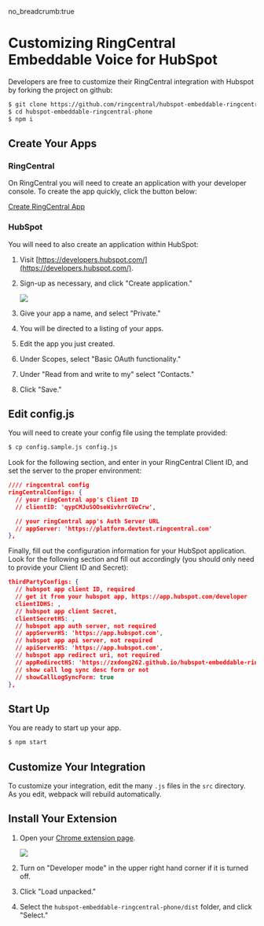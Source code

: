 no_breadcrumb:true

# Customizing RingCentral Embeddable Voice for HubSpot

Developers are free to customize their RingCentral integration with Hubspot by forking the project on github:

```bash
$ git clone https://github.com/ringcentral/hubspot-embeddable-ringcentral-phone.git
$ cd hubspot-embeddable-ringcentral-phone
$ npm i
```

## Create Your Apps

### RingCentral

On RingCentral you will need to create an application with your developer console. To create the app quickly, click the button below:

<a class="btn btn-primary" href="https://developer.ringcentral.com/new-app?name=Embeddable+HubSpot+App&desc=An+app+that+adds+a+RingCentral+phone+to+your+HubSpot+account.&public=false&type=BrowserBased&carriers=7710,7310,3420&permissions=Contacts,ReadAccounts,ReadCallLog,ReadContacts,ReadMessages,RingOut,VoipCalling&redirectUri=https://ringcentral.github.io/ringcentral-embeddable/redirect.html">Create RingCentral App</a>

### HubSpot

You will need to also create an application within HubSpot:

1. Visit [https://developers.hubspot.com/](https://developers.hubspot.com/).

2. Sign-up as necessary, and click "Create application."
    
    <img class="img-fluid" src="../img/hubspot-dev.png">

3. Give your app a name, and select "Private."

4. You will be directed to a listing of your apps.

5. Edit the app you just created.

6. Under Scopes, select "Basic OAuth functionality."

7. Under "Read from and write to my" select "Contacts."

8. Click "Save."

## Edit config.js

You will need to create your config file using the template provided:

```bash
$ cp config.sample.js config.js
```

Look for the following section, and enter in your RingCentral Client ID, and set the server to the proper environment:

```json
//// ringcentral config
ringCentralConfigs: {
  // your ringCentral app's Client ID
  // clientID: 'qypCMJuSOOseWivhrrGVeCrw',

  // your ringCentral app's Auth Server URL
  // appServer: 'https://platform.devtest.ringcentral.com'
},
```

Finally, fill out the configuration information for your HubSpot application. Look for the following section and fill out accordingly (you should only need to provide your Client ID and Secret):

```json
thirdPartyConfigs: {
  // hubspot app client ID, required
  // get it from your hubspot app, https://app.hubspot.com/developer
  clientIDHS: ,
  // hubspot app client Secret,
  clientSecretHS: ,
  // hubspot app auth server, not required
  // appServerHS: 'https://app.hubspot.com',
  // hubspot app api server, not required
  // apiServerHS: 'https://app.hubspot.com',
  // hubspot app redirect uri, not required
  // appRedirectHS: 'https://zxdong262.github.io/hubspot-embeddable-ringcentral-phone/app/redirect.html',
  // show call log sync desc form or not
  // showCallLogSyncForm: true
},
```

## Start Up

You are ready to start up your app. 

```bash
$ npm start
```

## Customize Your Integration

To customize your integration, edit the many `.js` files in the `src` directory. As you edit, webpack will rebuild automatically.

## Install Your Extension

1. Open your [Chrome extension page](chrome://extensions/).
    
    <img src="../img/chrome.png" class="img-fluid">

2. Turn on "Developer mode" in the upper right hand corner if it is turned off.

3. Click "Load unpacked."

4. Select the `hubspot-embeddable-ringcentral-phone/dist` folder, and click "Select."

